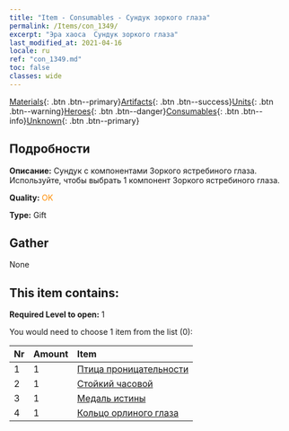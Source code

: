```yaml
---
title: "Item - Consumables - Сундук зоркого глаза"
permalink: /Items/con_1349/
excerpt: "Эра хаоса  Сундук зоркого глаза"
last_modified_at: 2021-04-16
locale: ru
ref: "con_1349.md"
toc: false
classes: wide
---
```

 [Materials](/ru/Items/){: .btn .btn--primary}[Artifacts](/ru/Items/Artifacts/){: .btn .btn--success}[Units](/ru/Items/Units/){: .btn .btn--warning}[Heroes](/ru/Items/Heroes/){: .btn .btn--danger}[Consumables](/ru/Items/Consumables/){: .btn .btn--info}[Unknown](/ru/Items/Unknown/){: .btn .btn--primary}

## Подробности
 **Описание:** Сундук с компонентами Зоркого ястребиного глаза. Используйте, чтобы выбрать 1 компонент Зоркого ястребиного глаза.

 **Quality:** <span style="color: #FF8C00">OK</span>

 **Type:** Gift

## Gather

  None

## This item contains:

 **Required Level to open:** 1

 You would need to choose 1 item from the list (0):

  | Nr | Amount |     Item    |
  |:---|:-------|:------------|
  | 1 | 1 | [Птица проницательности](/ru/Items/art_132/) |  | 
  | 2 | 1 | [Стойкий часовой](/ru/Items/art_133/) |  | 
  | 3 | 1 | [Медаль истины](/ru/Items/art_134/) |  | 
  | 4 | 1 | [Кольцо орлиного глаза](/ru/Items/art_135/) |  | 
